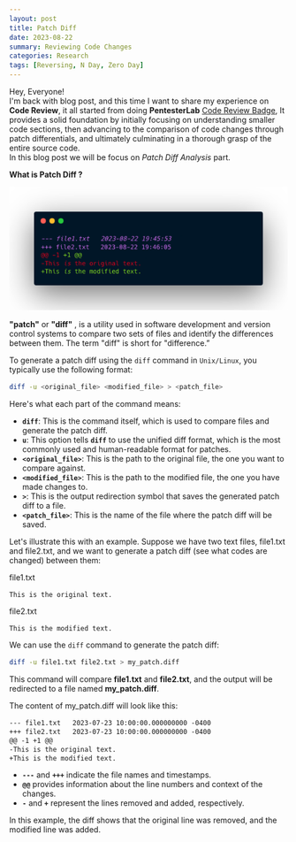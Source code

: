 ```yaml
---
layout: post
title: Patch Diff
date: 2023-08-22
summary: Reviewing Code Changes
categories: Research
tags: [Reversing, N Day, Zero Day]
---
```


Hey, Everyone!  
     I'm back with blog post, and this time I want to share my experience on **Code Review**, it all started from doing **PentesterLab** [Code Review Badge](https://pentesterlab.com/exercises/codereview/course), It provides a solid foundation by initially focusing on understanding smaller code sections, then advancing to the comparison of code changes through patch differentials, and ultimately culminating in a thorough grasp of the entire source code.          
     In this blog post we will be focus on _Patch Diff Analysis_ part.

**What is Patch Diff ?**

<p align="center">
  <img src="/images/patch/patch-diff-logo.png"> 
</p>

**"patch"** or **"diff"** , is a utility used in software development and version control systems to compare two sets of files and identify the differences between them. The term "diff" is short for "difference.”

To generate a patch diff using the `diff` command in `Unix/Linux`, you typically use the following format:

```bash
diff -u <original_file> <modified_file> > <patch_file>
```
Here's what each part of the command means:

- **`diff`**: This is the command itself, which is used to compare files and generate the patch diff.
- **`u`**: This option tells **`diff`** to use the unified diff format, which is the most commonly used and human-readable format for patches.
- **`<original_file>`**: This is the path to the original file, the one you want to compare against.
- **`<modified_file>`**: This is the path to the modified file, the one you have made changes to.
- **`>`**: This is the output redirection symbol that saves the generated patch diff to a file.
- **`<patch_file>`**: This is the name of the file where the patch diff will be saved.

Let's illustrate this with an example. Suppose we have two text files, file1.txt and file2.txt, and we want to generate a patch diff (see what codes are changed) between them:

file1.txt

```file
This is the original text.
```

file2.txt

```file
This is the modified text.
```

We can use the `diff` command to generate the patch diff:

```bash
diff -u file1.txt file2.txt > my_patch.diff
```

This command will compare **file1.txt** and **file2.txt**, and the output will be redirected to a file named **my_patch.diff**. 

The content of my_patch.diff will look like this:

```file
--- file1.txt	2023-07-23 10:00:00.000000000 -0400
+++ file2.txt	2023-07-23 10:00:00.000000000 -0400
@@ -1 +1 @@
-This is the original text.
+This is the modified text.
```

- **`---`** and **`+++`** indicate the file names and timestamps.
- **`@@`** provides information about the line numbers and context of the changes.
- **`-`** and **`+`** represent the lines removed and added, respectively.

In this example, the diff shows that the original line was removed, and the modified line was added.
